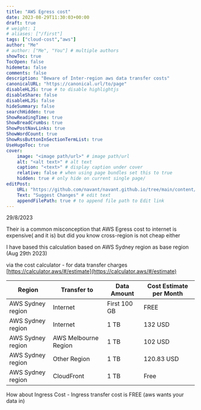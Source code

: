 ```yaml
---
title: "AWS Egress cost"
date: 2023-08-29T11:30:03+00:00
draft: true
# weight: 1
# aliases: ["/first"]
tags: ["cloud-cost","aws"]
author: "Me"
# author: ["Me", "You"] # multiple authors
showToc: true
TocOpen: false
hidemeta: false
comments: false
description: "Beware of Inter-region aws data transfer costs"
canonicalURL: "https://canonical.url/to/page"
disableHLJS: true # to disable highlightjs
disableShare: false
disableHLJS: false
hideSummary: false
searchHidden: true
ShowReadingTime: true
ShowBreadCrumbs: true
ShowPostNavLinks: true
ShowWordCount: true
ShowRssButtonInSectionTermList: true
UseHugoToc: true
cover:
    image: "<image path/url>" # image path/url
    alt: "<alt text>" # alt text
    caption: "<text>" # display caption under cover
    relative: false # when using page bundles set this to true
    hidden: true # only hide on current single page/
editPost:
    URL: "https://github.com/navant/navant.github.io/tree/main/content/"
    Text: "Suggest Changes" # edit text
    appendFilePath: true # to append file path to Edit link
---
```

29/8/2023

Their is a common misconception that AWS Egress cost to internet is expensive( and it is) but did you know cross-region is not cheap either

I have based this calculation based on AWS Sydney region as base region (Aug 29th 2023)

via the cost calculator - for data transfer charges [https://calculator.aws/#/estimate](https://calculator.aws/#/estimate)

| Region | Transfer to | Data Amount | Cost Estimate per Month |
| --- | --- | --- | --- |
| AWS Sydney region | Internet | First 100 GB | FREE |
| AWS Sydney region | Internet | 1 TB | 132 USD |
| AWS Sydney region | AWS Melbourne Region | 1 TB | 102 USD |
| AWS Sydney region | Other Region | 1 TB | 120.83 USD |
| AWS Sydney region | CloudFront | 1 TB | Free |

How about Ingress Cost - Ingress transfer cost is FREE (aws wants your data in)